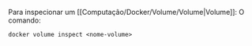 Para inspecionar um [[Computação/Docker/Volume/Volume|Volume]]:
O comando:
```
docker volume inspect <nome-volume>
```